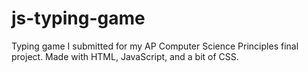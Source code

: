 # js-typing-game
Typing game I submitted for my AP Computer Science Principles final project. Made with HTML, JavaScript, and a bit of CSS.

